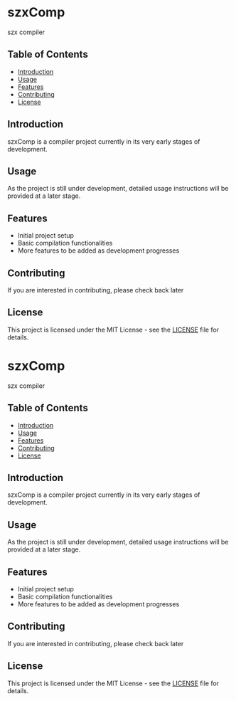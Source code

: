 # szxComp

szx compiler

## Table of Contents

- [Introduction](#introduction)
- [Usage](#usage)
- [Features](#features)
- [Contributing](#contributing)
- [License](#license)

## Introduction

szxComp is a compiler project currently in its very early stages of development.

## Usage

As the project is still under development, detailed usage instructions will be provided at a later stage.

## Features

- Initial project setup
- Basic compilation functionalities
- More features to be added as development progresses

## Contributing

If you are interested in contributing, please check back later

## License

This project is licensed under the MIT License - see the [LICENSE](LICENSE) file for details.

# szxComp

szx compiler

## Table of Contents

- [Introduction](#introduction)
- [Usage](#usage)
- [Features](#features)
- [Contributing](#contributing)
- [License](#license)

## Introduction

szxComp is a compiler project currently in its very early stages of development.

## Usage

As the project is still under development, detailed usage instructions will be provided at a later stage.

## Features

- Initial project setup
- Basic compilation functionalities
- More features to be added as development progresses

## Contributing

If you are interested in contributing, please check back later

## License

This project is licensed under the MIT License - see the [LICENSE](LICENSE) file for details.
